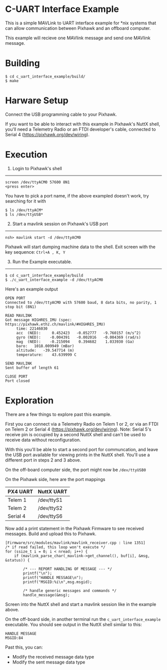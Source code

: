 C-UART Interface Example
========================

This is a simple MAVLink to UART interface example for *nix systems that can allow communication between Pixhawk and an offboard computer.

This example will recieve one MAVlink message and send one MAVlink message.


Building
========

```
$ cd c_uart_interface_example/build/
$ make
```

Harware Setup
=========

Connect the USB programming cable to your Pixhawk.  

If you want to be able to interact with this example in Pixhawk's NuttX shell, you'll need a Telemetry Radio or an FTDI developer's cable, connected to Serial 4 (https://pixhawk.org/dev/wiring).


Execution
=========

1. Login to Pixhawk's shell
-----------------------

```
screen /dev/ttyACM0 57600 8N1
<press enter>
```

You have to pick a port name, if the above exampled doesn't work, try searching for it with 
```
$ ls /dev/ttyACM*
$ ls /dev/ttyUSB*
```

2. Start a mavlink session on Pixhawk's USB port
-----------------------

```
nsh> mavlink start -d /dev/ttyACM0
```

Pixhawk will start dumping machine data to the shell.
Exit screen with the key sequence: ```Ctrl+A , K, Y```

3. Run the Example executable.
-----------------------------

```
$ cd c_uart_interface_example/build
$ ./c_uart_interface_example -d /dev/ttyACM0
```

Here's an example output

```
OPEN PORT
Connected to /dev/ttyACM0 with 57600 baud, 8 data bits, no parity, 1 stop bit (8N1)

READ MAVLINK
Got message HIGHRES_IMU (spec: https://pixhawk.ethz.ch/mavlink/#HIGHRES_IMU)
	 time: 22146030
	 acc  (NED):	 0.452423	-0.052777	-9.760157 (m/s^2)
	 gyro (NED):	-0.004391	-0.002016	-0.004369 (rad/s)
	 mag  (NED):	-0.215094	 0.394682	 1.033930 (Ga)
	 baro: 	 1018.009949 (mBar)
	 altitude: 	 -39.547714 (m)
	 temperature: 	 43.639999 C

SEND MAVLINK
Sent buffer of length 61

CLOSE PORT
Port closed
```

Exploration
===========

There are a few things to explore past this example.

First you can connect via a Telemetry Radio on Telem 1 or 2, or via an FTDI on Telem 2 or Serial 4 
(https://pixhawk.org/dev/wiring).  Note: Serial 5's receive pin is occupied by a second NuttX shell and can't be used to receive data without reconfiguration.

With this you'll be able to start a second port for communcation, and leave the USB port available for viewing prints in the NuttX shell.  You'll use a different port in steps 2 and 3 above.

On the off-board computer side, the port might now be ```/dev/ttyUSB0```

On the Pixhawk side, here are the port mappings

| PX4 UART | NuttX UART |
|----------|------------|
| Telem 1  | /dev/ttyS1 |
| Telem 2  | /dev/ttyS2 |
| Serial 4 | /dev/ttyS6 |

Now add a print statement in the Pixhawk Firmware to see received messages.  Build and upload this to Pixhawk.

```
[Firmware/src/modules/mavlink/mavlink_receiver.cpp : line 1351]
/* if read failed, this loop won't execute */
for (ssize_t i = 0; i < nread; i++) {
	if (mavlink_parse_char(_mavlink->get_channel(), buf[i], &msg, &status)) {

		/* --- REPORT HANDLING OF MESSAGE --- */
		printf("\n");
		printf("HANDLE MESSAGE\n");
		printf("MSGID:%i\n",msg.msgid);

		/* handle generic messages and commands */
		handle_message(&msg);
```

Screen into the NuttX shell and start a mavlink session like in the example above.  

On the off-board side, in another terminal run the ```c_uart_interface_example``` executable. You should see output in the NuttX shell similar to this:

```
HANDLE MESSAGE
MSGID:84
```

Past this, you can:
- Modify the received message data type
- Modify the sent message data type





